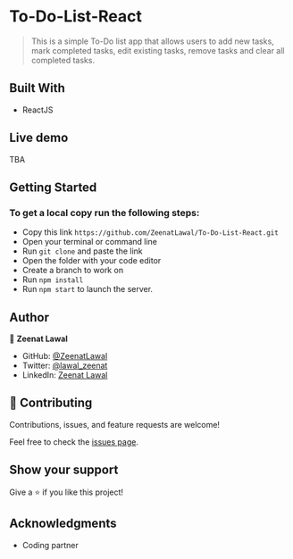 # To-Do-List-React
> This is a simple To-Do list app that allows users to add new tasks, mark completed tasks, edit existing tasks, remove tasks and clear all completed tasks.


## Built With

- ReactJS

## Live demo

TBA

## Getting Started

### To get a local copy run the following steps:

- Copy this link `https://github.com/ZeenatLawal/To-Do-List-React.git`
- Open your terminal or command line
- Run `git clone` and paste the link
- Open the folder with your code editor
- Create a branch to work on
- Run `npm install`
- Run `npm start` to launch the server.


## Author

👤 **Zeenat Lawal**

- GitHub: [@ZeenatLawal](https://github.com/ZeenatLawal)
- Twitter: [@lawal_zeenat](https://twitter.com/lawal_zeenat)
- LinkedIn: [Zeenat Lawal](https://www.linkedin.com/in/zeenatlawal/)

## 🤝 Contributing

Contributions, issues, and feature requests are welcome!

Feel free to check the [issues page](ttps://github.com/ZeenatLawal/To-Do-List-React/issues).

## Show your support

Give a ⭐️ if you like this project!

## Acknowledgments

- Coding partner